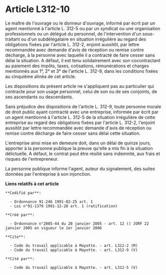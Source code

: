 # Article L312-10

Le maître de l'ouvrage ou le donneur d'ouvrage, informé par écrit par un agent mentionné à l'article L. 312-5 ou par un
syndicat ou une organisation professionnels ou un délégué du personnel, de l'intervention d'un sous-traitant ou d'un
subdélégataire en situation irrégulière au regard des obligations fixées par l'article L. 312-2, enjoint aussitôt, par lettre
recommandée avec demande d'avis de réception ou remise contre décharge, à la personne avec laquelle il a contracté de faire
cesser sans délai la situation. A défaut, il est tenu solidairement avec son cocontractant au paiement des impôts, taxes,
cotisations, rémunérations et charges mentionnés aux 1°, 2° et 3° de l'article L. 312-9, dans les conditions fixées au
cinquième alinéa de cet article.

Les dispositions du présent article ne s'appliquent pas au particulier qui contracte pour son usage personnel, celui de son
ou de ses conjoints, de ses ascendants ou descendants.

Sans préjudice des dispositions de l'article L. 312-9, toute personne morale de droit public ayant contracté avec une
entreprise, informée par écrit par un agent mentionné à l'article L. 312-5 de la situation irrégulière de cette entreprise au
regard des obligations fixées par l'article L. 312-2, l'enjoint aussitôt par lettre recommandée avec demande d'avis de
réception ou remise contre décharge de faire cesser sans délai cette situation.

L'entreprise ainsi mise en demeure doit, dans un délai de quinze jours, apporter à la personne publique la preuve qu'elle a
mis fin à la situation délictuelle. A défaut, le contrat peut être résilié sans indemnité, aux frais et risques de
l'entrepreneur.

La personne publique informe l'agent, auteur du signalement, des suites données par l'entreprise à son injonction.

**Liens relatifs à cet article**

	**Codifié par**:

	  - Ordonnance 91-246 1991-02-25 art. 1
	  - Loi n°91-1379 1991-12-28 art. 1 (ratification)

	**Créé par**:

	  - Ordonnance n°2005-44 du 20 janvier 2005 - art. 12 () JORF 22 janvier 2005 en vigueur le 1er janvier 2006

	**Cite**:

	  - Code du travail applicable à Mayotte. - art. L312-2 (M)
	  - Code du travail applicable à Mayotte. - art. L312-9 (V)

	**Cité par**:

	  - Code du travail applicable à Mayotte. - art. L312-5 (V)
